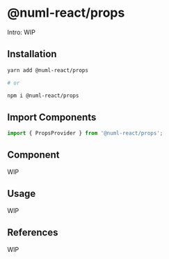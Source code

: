 # @numl-react/props

Intro: WIP

## Installation

```sh
yarn add @numl-react/props

# or

npm i @numl-react/props
```

## Import Components

```jsx
import { PropsProvider } from '@numl-react/props';
```

## Component

WIP

## Usage

WIP

## References

WIP
